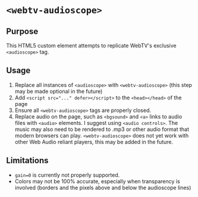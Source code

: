 # `<webtv-audioscope>`

## Purpose

This HTML5 custom element attempts to replicate WebTV's exclusive `<audioscope>` tag.

## Usage

1. Replace all instances of `<audioscope>` with `<webtv-audioscope>` (this step may be made optional in the future)
2. Add `<script src="..." defer></script>` to the `<head></head>` of the page
3. Ensure all `<webtv-audioscope>` tags are properly closed.
4. Replace audio on the page, such as `<bgsound>` and `<a>` links to audio files with `<audio>` elements. I suggest using `<audio controls>`. The music may also need to be rendered to .mp3 or other audio format that modern browsers can play. `<webtv-audioscope>` does not yet work with other Web Audio reliant players, this may be added in the future.

## Limitations

* `gain=0` is currently not properly supported.
* Colors may not be 100% accurate, especially when transparency is involved (borders and the pixels above and below the audioscope lines)